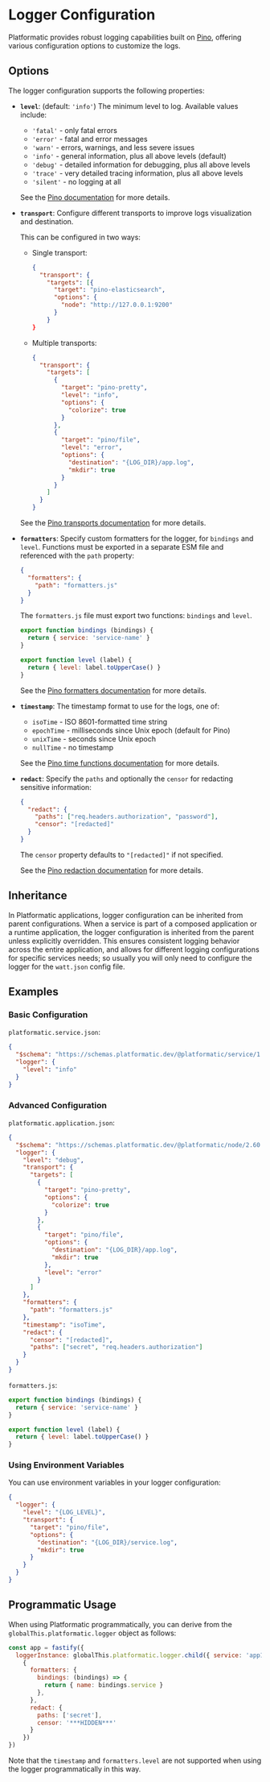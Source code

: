 # Logger Configuration

Platformatic provides robust logging capabilities built on [Pino](https://getpino.io/), offering various configuration options to customize the logs.

## Options

The logger configuration supports the following properties:

- **`level`**: (default: `'info'`) The minimum level to log. Available values include:
  - `'fatal'` - only fatal errors
  - `'error'` - fatal and error messages
  - `'warn'` - errors, warnings, and less severe issues
  - `'info'` - general information, plus all above levels (default)
  - `'debug'` - detailed information for debugging, plus all above levels
  - `'trace'` - very detailed tracing information, plus all above levels
  - `'silent'` - no logging at all

  See the [Pino documentation](https://github.com/pinojs/pino/blob/main/docs/api.md#level-string) for more details.

- **`transport`**: Configure different transports to improve logs visualization and destination.

  This can be configured in two ways:
  
  - Single transport:
    ```json
    {
      "transport": {
        "targets": [{
          "target": "pino-elasticsearch",
          "options": {
            "node": "http://127.0.0.1:9200"
          }
        }
    }
    ```
    
  - Multiple transports:
    ```json
    {
      "transport": {
        "targets": [
          {
            "target": "pino-pretty",
            "level": "info",
            "options": {
              "colorize": true
            }
          },
          {
            "target": "pino/file",
            "level": "error",
            "options": {
              "destination": "{LOG_DIR}/app.log",
              "mkdir": true
            }
          }
        ]
      }
    }
    ```

  See the [Pino transports documentation](https://github.com/pinojs/pino/blob/main/docs/transports.md) for more details.

- **`formatters`**: Specify custom formatters for the logger, for `bindings` and `level`. Functions must be exported in a separate ESM file and referenced with the `path` property:

  ```json
  {
    "formatters": {
      "path": "formatters.js"
    }
  }
  ```

  The `formatters.js` file must export two functions: `bindings` and `level`.

  ```js
  export function bindings (bindings) {
    return { service: 'service-name' }
  }

  export function level (label) {
    return { level: label.toUpperCase() }
  }
  ```

  See the [Pino formatters documentation](https://github.com/pinojs/pino/blob/main/docs/api.md#formatters-object) for more details.

- **`timestamp`**: The timestamp format to use for the logs, one of:
  - `isoTime` - ISO 8601-formatted time string
  - `epochTime` - milliseconds since Unix epoch (default for Pino)
  - `unixTime` - seconds since Unix epoch
  - `nullTime` - no timestamp

  See the [Pino time functions documentation](https://github.com/pinojs/pino/blob/main/docs/api.md#pino-stdtimefunctions) for more details.

- **`redact`**: Specify the `paths` and optionally the `censor` for redacting sensitive information:

  ```json
  {
    "redact": {
      "paths": ["req.headers.authorization", "password"],
      "censor": "[redacted]"
    }
  }
  ```

  The `censor` property defaults to `"[redacted]"` if not specified.

  See the [Pino redaction documentation](https://github.com/pinojs/pino/blob/main/docs/redaction.md) for more details.

## Inheritance

In Platformatic applications, logger configuration can be inherited from parent configurations. When a service is part of a composed application or a runtime application, the logger configuration is inherited from the parent unless explicitly overridden. This ensures consistent logging behavior across the entire application, and allows for different logging configurations for specific services needs; so usually you will only need to configure the logger for the `watt.json` config file.

## Examples

### Basic Configuration

`platformatic.service.json`:

```json
{
  "$schema": "https://schemas.platformatic.dev/@platformatic/service/1.0.0.json",
  "logger": {
    "level": "info"
  }
}
```

### Advanced Configuration

`platformatic.application.json`:

```json
{
  "$schema": "https://schemas.platformatic.dev/@platformatic/node/2.60.0.json",
  "logger": {
    "level": "debug",
    "transport": {
      "targets": [
        {
          "target": "pino-pretty",
          "options": {
            "colorize": true
          }
        },
        {
          "target": "pino/file",
          "options": {
            "destination": "{LOG_DIR}/app.log",
            "mkdir": true
          },
          "level": "error"
        }
      ]
    },
    "formatters": {
      "path": "formatters.js"
    },
    "timestamp": "isoTime",
    "redact": {
      "censor": "[redacted]",
      "paths": ["secret", "req.headers.authorization"]
    }
  }
}
```

`formatters.js`:

```js
export function bindings (bindings) {
  return { service: 'service-name' }
}

export function level (label) {
  return { level: label.toUpperCase() }
}
```

### Using Environment Variables

You can use environment variables in your logger configuration:

```json
{
  "logger": {
    "level": "{LOG_LEVEL}",
    "transport": {
      "target": "pino/file",
      "options": {
        "destination": "{LOG_DIR}/service.log",
        "mkdir": true
      }
    }
  }
}
```

## Programmatic Usage

When using Platformatic programmatically, you can derive from the `globalThis.platformatic.logger` object as follows:

```js
const app = fastify({
  loggerInstance: globalThis.platformatic.logger.child({ service: 'app1' },
    {
      formatters: {
        bindings: (bindings) => {
          return { name: bindings.service }
        },
      },
      redact: {
        paths: ['secret'],
        censor: '***HIDDEN***'
      }
    })
})
```

Note that the `timestamp` and `formatters.level` are not supported when using the logger programmatically in this way.

